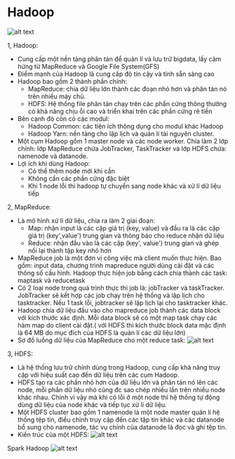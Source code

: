 # Hadoop
![alt text](https://dinhnguyenngoc.files.wordpress.com/2014/07/what_is_hadoop.png?w=587&h=139)


1, Hadoop:
 - Cung cấp một nền tảng phân tán để quản lí và lưu trữ bigdata, lấy cảm hứng từ MapReduce và Google File System(GFS)
 - Điểm mạnh của Hadoop là cung cấp độ tin cậy và tính sẵn sàng cao
 - Hadoop bao gồm 2 thành phần chính:
     + MapReduce: chia dữ liệu lớn thành các đoạn nhỏ hơn và phân tán nó trên nhiều máy chủ.
     + HDFS: Hệ thống file phân tán chạy trên các phần cứng thông thường có khả năng chịu ỗi cao và triển khai trên các phần cứng rẻ tiền
 - Bên cạnh đó còn có các modul:
      + Hadoop Common: các tiện ích thông dụng cho modul khác Hadoop
      + Hadoop Yarn: nền tảng cho lập lịch và quản lí tài nguyên cluster.
 - Một cụm Hadoop gồm 1 master node và các node worker. Chia làm 2 lớp chính: lớp MapReduce chứa JobTracker, TaskTracker và lớp HDFS chứa: namenode và datanode.
 - Lợi ích khi dùng Hadoop:
   + Có thể thêm node mới khi cần
   + Không cần các phần cứng đặc biệt
   + Khi 1 node lỗi thì hadoop tự chuyển sang node khác và xử lí dữ liệu tiếp



2, MapReduce:
 - Là mô hình xử lí dữ liệu, chia ra làm 2 giai đoạn:
    + Map: nhận input là các cặp giá trị (key, value) và đầu ra là các cặp giá trị (key',value') trung gian và thông báo cho reduce nhận dữ liệu
    + Reduce: nhận đầu vào là các cặp (key', value') trung gian và ghép nối lại thành tập key nhỏ hơn
 - MapReduce job là một đơn vị công việc mà client muốn thực hiện. Bao gồm: input data, chương trình mapreduce người dùng cài đặt và các thông số cấu hình. Hadoop thực hiện job bằng cách chia thành các task: maptask và reducetask
 - Có 2 loại node trong quá trình thực thi job là: jobTracker và taskTracker. JobTracker sẽ kết hợp các job chạy trên hệ thống và lập lịch cho tasktracker. Nếu 1 task lỗi, jobtracker sẽ lập lịch lại cho tasktracker khác.
 - Hadoop chia dữ liệu đầu vào cho mapreduce job thành các data block với kích thước xác định. Mỗi data block sẽ có một map task chạy các hàm map do client cài đặt.( với HDFS thì kích thước block data mặc định là 64 MB do mục đích của HDFS là quản lí các dữ liệu lớn)
 - Sơ đồ luồng dữ liệu của MapReduce cho một reduce task:
![alt text](https://bienuit.files.wordpress.com/2014/07/selection_003.png)

3, HDFS:
 - Là hệ thống lưu trữ chính dùng trong Hadoop, cung cấp khả năng truy cập với hiệu suất cao đến dữ liệu trên các cụm Hadoop.
 - HDFS tạo ra các phần nhỏ hơn của dữ liệu lớn và phân tán nó lên các node, mỗi phần dữ liệu nhỏ cũng đc sao chép nhiều lần trên nhiều node khác nhau. Chính vì vậy mà khi có lỗi ở một node thì hệ thống tự động dùng dữ liệu của node khác và tiếp tục xử lí dữ liệu.
 - Một HDFS cluster bao gồm 1 namenode là một node master quản lí hệ thống tệp tin, điều chỉnh truy cập đến các tập tin khác và các datanode bổ sung cho namenode, tác vụ chính của datanode là đọc và ghi tệp tin.
 - Kiến trúc của một HDFS:
![alt text](https://dinhnguyenngoc.files.wordpress.com/2014/07/hdfs_architecture.png?w=768&h=485) 

Spark Hadoop
![alt text](https://www.google.com/imgres?imgurl=https%3A%2F%2Fmiro.medium.com%2Fmax%2F1838%2F1*kW0usTU3tShomMP6Ke-DEg.png&imgrefurl=https%3A%2F%2Ftowardsdatascience.com%2Fa-beginners-guide-to-apache-spark-ff301cb4cd92&docid=JagNAldD5ambQM&tbnid=B7UuTcp6-RYblM%3A&vet=10ahUKEwivkaOs9ePjAhWUd94KHflUDcwQMwhoKBowGg..i&w=1838&h=956&bih=632&biw=1366&q=spark%20hadoop&ved=0ahUKEwivkaOs9ePjAhWUd94KHflUDcwQMwhoKBowGg&iact=mrc&uact=8)
